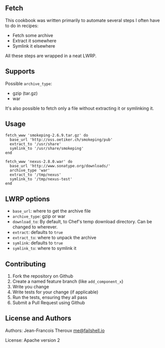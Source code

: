 ## Fetch
This cookbook was written primarily to automate several steps I often have to do in recipes:

+ Fetch some archive
+ Extract it somewhere
+ Symlink it elsewhere

All these steps are wrapped in a neat LWRP.

## Supports

Possible ```archive_type```:
- gzip (tar.gz)
- war

It's also possible to fetch only a file without extracting it or symlinking it.

## Usage
~~~ text
fetch_www 'smokeping-2.6.9.tar.gz' do
  base_url 'http://oss.oetiker.ch/smokeping/pub'
  extract_to '/usr/share'
  symlink_to '/usr/share/smokeping'
end
~~~

~~~ text
fetch_www 'nexus-2.8.0.war' do
  base_url 'http://www.sonatype.org/downloads/'
  archive_type 'war'
  extract_to '/tmp/nexus'
  symlink_to '/tmp/nexus-test'
end
~~~

## LWRP options

+ ```base_url```: where to get the archive file
+ ```archive_type```: gzip or war
+ ```download_to```: By default, to Chef's temp download directory. Can be changed to wherever.
+ ```extract```: defaults to ```true```
+ ```extract_to```: where to unpack the archive
+ ```symlink```: defaults to ```true```
+ ```symlink_to```: where to symlink it

## Contributing
1. Fork the repository on Github
2. Create a named feature branch (like `add_component_x`)
3. Write you change
4. Write tests for your change (if applicable)
5. Run the tests, ensuring they all pass
6. Submit a Pull Request using Github

## License and Authors
Authors: Jean-Francois Theroux <me@failshell.io>

License: Apache version 2
